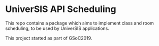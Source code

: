 # UniverSIS API Scheduling

This repo contains a package which aims to implement class and room scheduling, to be used by UniverSIS applications. 

This project started as part of GSoC2019.